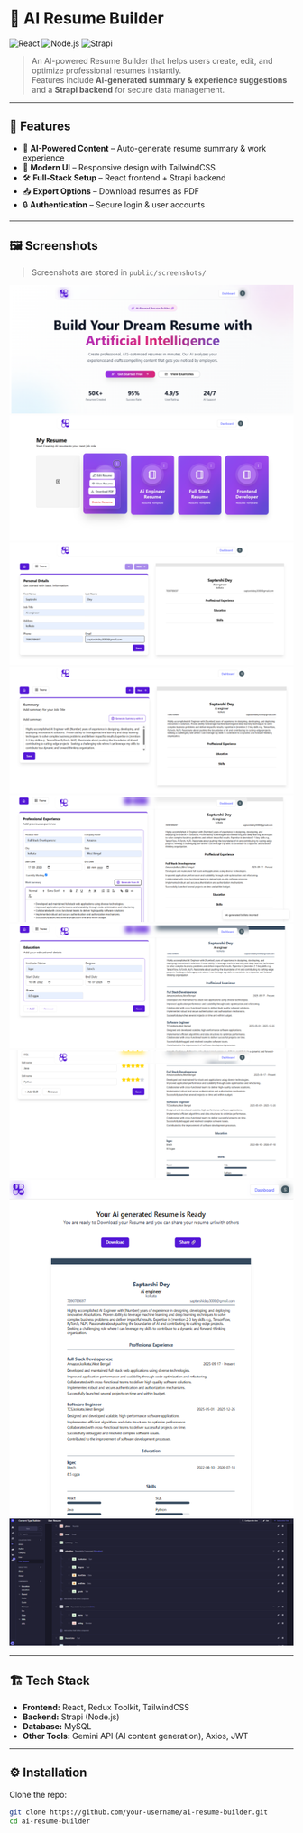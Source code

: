 # 📄 AI Resume Builder  

![React](https://img.shields.io/badge/Frontend-React-blue)
![Node.js](https://img.shields.io/badge/Backend-Node.js-green)
![Strapi](https://img.shields.io/badge/CMS-Strapi-purple)


> An AI-powered Resume Builder that helps users create, edit, and optimize professional resumes instantly.  
> Features include **AI-generated summary & experience suggestions** and a **Strapi backend** for secure data management.

---

## 🚀 Features  
- 🤖 **AI-Powered Content** – Auto-generate resume summary & work experience  
- 🎨 **Modern UI** – Responsive design with TailwindCSS  
- 🛠️ **Full-Stack Setup** – React frontend + Strapi backend  
- 📤 **Export Options** – Download resumes as PDF  
- 🔒 **Authentication** – Secure login & user accounts  

---

## 🖼️ Screenshots  

> Screenshots are stored in `public/screenshots/`  

![Screenshot 1](./public/screenshots/p1.png)  
![Screenshot 2](./public/screenshots/p2.png)  
![Screenshot 3](./public/screenshots/p3.png)  
![Screenshot 4](./public/screenshots/p4.png)  
![Screenshot 5](./public/screenshots/p5.png)  
![Screenshot 6](./public/screenshots/p6.png)  
![Screenshot 7](./public/screenshots/p7.png)  
![Screenshot 8](./public/screenshots/p8.png)  
![Screenshot 9](./public/screenshots/p9.png)  

---

## 🏗️ Tech Stack  
- **Frontend:** React, Redux Toolkit, TailwindCSS  
- **Backend:** Strapi (Node.js)  
- **Database:** MySQL  
- **Other Tools:** Gemini API (AI content generation), Axios, JWT  

---

## ⚙️ Installation  

Clone the repo:  
```bash
git clone https://github.com/your-username/ai-resume-builder.git
cd ai-resume-builder
